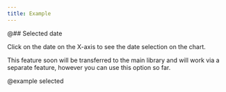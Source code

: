 ```yaml
---
title: Example
---
```


@## Selected date

Click on the date on the X-axis to see the date selection on the chart.

This feature soon will be transferred to the main library and will work via a separate feature, however you can use this option so far.

@example selected
